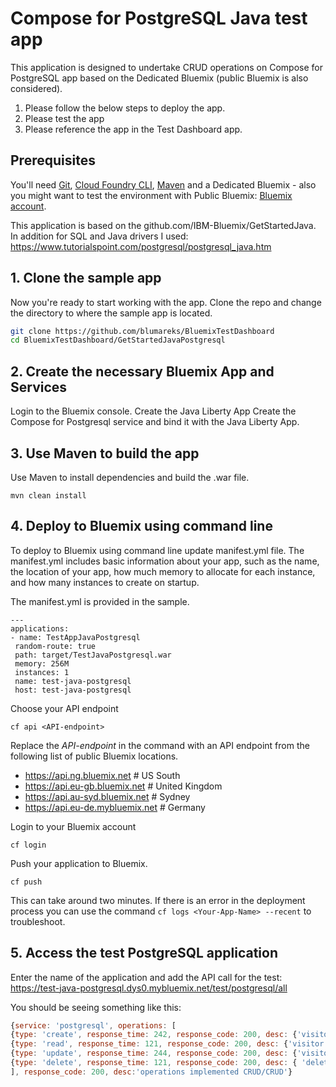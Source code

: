# Compose for PostgreSQL Java test app
This application is designed to undertake CRUD operations on Compose for PostgreSQL app based on the Dedicated Bluemix (public Bluemix is also considered).

1. Please follow the below steps to deploy the app.
2. Please test the app
3. Please reference the app in the Test Dashboard app.

## Prerequisites

You'll need [Git](https://git-scm.com/downloads), [Cloud Foundry CLI](https://github.com/cloudfoundry/cli#downloads), [Maven](https://maven.apache.org/download.cgi) and a Dedicated Bluemix - also you might want to test the environment with Public Bluemix: [Bluemix account](https://console.ng.bluemix.net/registration/).

This application is based on the github.com/IBM-Bluemix/GetStartedJava.
In addition for SQL and Java drivers I used: https://www.tutorialspoint.com/postgresql/postgresql_java.htm

## 1. Clone the sample app

Now you're ready to start working with the app. Clone the repo and change the directory to where the sample app is located.
  ```bash
  git clone https://github.com/blumareks/BluemixTestDashboard
  cd BluemixTestDashboard/GetStartedJavaPostgresql
  ```

## 2. Create the necessary Bluemix App and Services
Login to the Bluemix console.
Create the Java Liberty App
Create the Compose for Postgresql service and bind it with the Java Liberty App. 

## 3. Use Maven to build the app
Use Maven to install dependencies and build the .war file.

  ```
  mvn clean install
  ```

## 4. Deploy to Bluemix using command line

To deploy to Bluemix using command line update manifest.yml file. 
The manifest.yml includes basic information about your app, such as the name, the location of your app, how much memory to allocate for each instance, and how many instances to create on startup. 

The manifest.yml is provided in the sample.

  ```
  ---
applications:
 - name: TestAppJavaPostgresql	
   random-route: true
   path: target/TestJavaPostgresql.war
   memory: 256M
   instances: 1
   name: test-java-postgresql
   host: test-java-postgresql
  ```

Choose your API endpoint
   ```
   cf api <API-endpoint>
   ```

Replace the *API-endpoint* in the command with an API endpoint from the following list of public Bluemix locations.
* https://api.ng.bluemix.net # US South
* https://api.eu-gb.bluemix.net # United Kingdom
* https://api.au-syd.bluemix.net # Sydney
* https://api.eu-de.mybluemix.net # Germany

Login to your Bluemix account
  ```
  cf login
  ```

Push your application to Bluemix.
  ```
  cf push
  ```

This can take around two minutes. If there is an error in the deployment process you can use the command `cf logs <Your-App-Name> --recent` to troubleshoot.

## 5. Access the test PostgreSQL application
Enter the name of the application and add the API call for the test:
https://test-java-postgresql.dys0.mybluemix.net/test/postgresql/all

You should be seeing something like this:
```javascript
{service: 'postgresql', operations: [
{type: 'create', response_time: 242, response_code: 200, desc: {'visitor': '1503872804808,test case: 1503872804808'}},
{type: 'read', response_time: 121, response_code: 200, desc: {'visitor id': '23'}},
{type: 'update', response_time: 244, response_code: 200, desc: {'visitor': '23,test case2: 1503872805176'}},
{type: 'delete', response_time: 121, response_code: 200, desc: { 'deleted visitor id': '23'}}
], response_code: 200, desc:'operations implemented CRUD/CRUD'}
```
